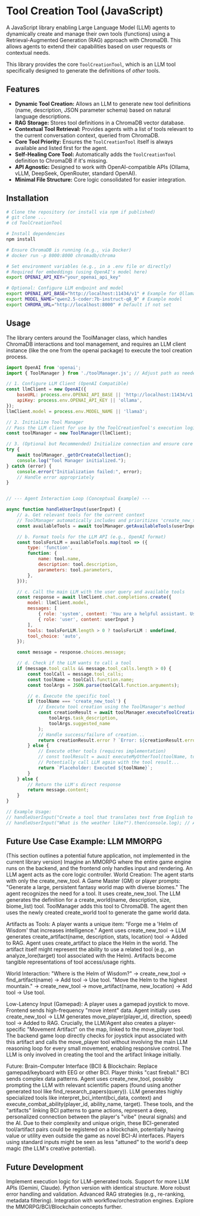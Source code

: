 # Tool Creation Tool (JavaScript)

A JavaScript library enabling Large Language Model (LLM) agents to dynamically create and manage their own tools (functions) using a Retrieval-Augmented Generation (RAG) approach with ChromaDB. This allows agents to extend their capabilities based on user requests or contextual needs.

This library provides the core `ToolCreationTool`, which is an LLM tool specifically designed to generate the definitions of *other* tools.

## Features

*   **Dynamic Tool Creation:** Allows an LLM to generate new tool definitions (name, description, JSON parameter schema) based on natural language descriptions.
*   **RAG Storage:** Stores tool definitions in a ChromaDB vector database.
*   **Contextual Tool Retrieval:** Provides agents with a list of tools relevant to the current conversation context, queried from ChromaDB.
*   **Core Tool Priority:** Ensures the `ToolCreationTool` itself is always available and listed first for the agent.
*   **Self-Healing Core Tool:** Automatically adds the `ToolCreationTool` definition to ChromaDB if it's missing.
*   **API Agnostic:** Designed to work with OpenAI-compatible APIs (Ollama, vLLM, DeepSeek, OpenRouter, standard OpenAI).
*   **Minimal File Structure:** Core logic consolidated for easier integration.

## Installation

```bash
# Clone the repository (or install via npm if published)
# git clone ...
# cd ToolCreationTool

# Install dependencies
npm install

# Ensure ChromaDB is running (e.g., via Docker)
# docker run -p 8000:8000 chromadb/chroma

# Set environment variables (e.g., in a .env file or directly)
# Required for embeddings (using OpenAI's model here)
export OPENAI_API_KEY="your_openai_api_key"

# Optional: Configure LLM endpoint and model
export OPENAI_API_BASE="http://localhost:11434/v1" # Example for Ollama
export MODEL_NAME="qwen2.5-coder:7b-instruct-q8_0" # Example model
export CHROMA_URL="http://localhost:8000" # Default if not set
```

## Usage
The library centers around the ToolManager class, which handles ChromaDB interactions and tool management, and requires an LLM client instance (like the one from the openai package) to execute the tool creation process.

```javascript
import OpenAI from 'openai';
import { ToolManager } from './toolManager.js'; // Adjust path as needed

// 1. Configure LLM Client (OpenAI Compatible)
const llmClient = new OpenAI({
    baseURL: process.env.OPENAI_API_BASE || 'http://localhost:11434/v1',
    apiKey: process.env.OPENAI_API_KEY || 'ollama',
});
llmClient.model = process.env.MODEL_NAME || 'llama3';

// 2. Initialize Tool Manager
// Pass the LLM client for use by the ToolCreationTool's execution logic
const toolManager = new ToolManager(llmClient);

// 3. (Optional but Recommended) Initialize connection and ensure core tool exists
try {
    await toolManager._getOrCreateCollection();
    console.log("Tool Manager initialized.");
} catch (error) {
    console.error("Initialization failed:", error);
    // Handle error appropriately
}


// --- Agent Interaction Loop (Conceptual Example) ---

async function handleUserInput(userInput) {
    // a. Get relevant tools for the current context
    // ToolManager automatically includes and prioritizes 'create_new_tool'
    const availableTools = await toolManager.getAvailableTools(userInput, 5); // Get top 5 + core tool

    // b. Format tools for the LLM API (e.g., OpenAI format)
    const toolsForLLM = availableTools.map(tool => ({
        type: 'function',
        function: {
            name: tool.name,
            description: tool.description,
            parameters: tool.parameters,
        },
    }));

    // c. Call the main LLM with the user query and available tools
    const response = await llmClient.chat.completions.create({
        model: llmClient.model,
        messages: [
            { role: 'system', content: 'You are a helpful assistant. Use tools when needed.' },
            { role: 'user', content: userInput }
        ],
        tools: toolsForLLM.length > 0 ? toolsForLLM : undefined,
        tool_choice: 'auto',
    });

    const message = response.choices.message;

    // d. Check if the LLM wants to call a tool
    if (message.tool_calls && message.tool_calls.length > 0) {
        const toolCall = message.tool_calls;
        const toolName = toolCall.function.name;
        const toolArgs = JSON.parse(toolCall.function.arguments);

        // e. Execute the specific tool
        if (toolName === 'create_new_tool') {
            // Execute tool creation using the ToolManager's method
            const creationResult = await toolManager.executeToolCreation(
                toolArgs.task_description,
                toolArgs.suggested_name
            );
            // Handle success/failure of creation...
            return creationResult.error ? `Error: ${creationResult.error}` : `Tool '${creationResult.name}' created!`;
        } else {
            // Execute other tools (requires implementation)
            // const toolResult = await executeMyOtherTool(toolName, toolArgs);
            // Potentially call LLM again with the tool result...
            return `Placeholder: Executed ${toolName}`;
        }
    } else {
        // Return the LLM's direct response
        return message.content;
    }
}

// Example Usage:
// handleUserInput("Create a tool that translates text from English to French.").then(console.log);
// handleUserInput("What is the weather like?").then(console.log); // Assuming 'get_weather' tool exists
```

## Future Use Case Example: LLM MMORPG
(This section outlines a potential future application, not implemented in the current library version)
Imagine an MMORPG where the entire game engine runs on the backend, and the frontend only handles input and rendering. An LLM agent acts as the core logic controller.
World Creation: The agent starts with only the create_new_tool. A Game Master (GM) or player prompts: "Generate a large, persistent fantasy world map with diverse biomes."
The agent recognizes the need for a tool. It uses create_new_tool.
The LLM generates the definition for a create_world(name, description, size, biome_list) tool.
ToolManager adds this tool to ChromaDB.
The agent then uses the newly created create_world tool to generate the game world data.


Artifacts as Tools: A player wants a unique item: "Forge me a 'Helm of Wisdom' that increases intelligence."
Agent uses create_new_tool -> LLM generates create_artifact(name, description, stats, location) tool -> Added to RAG.
Agent uses create_artifact to place the Helm in the world. The artifact itself might represent the ability to use a related tool (e.g., an analyze_lore(target) tool associated with the Helm). Artifacts become tangible representations of tool access/usage rights.


World Interaction:
"Where is the Helm of Wisdom?" -> create_new_tool -> find_artifact(name) -> Add tool -> Use tool.
"Move the Helm to the highest mountain." -> create_new_tool -> move_artifact(name, new_location) -> Add tool -> Use tool.


Low-Latency Input (Gamepad): A player uses a gamepad joystick to move.
Frontend sends high-frequency "move intent" data.
Agent initially uses create_new_tool -> LLM generates move_player(player_id, direction, speed) tool -> Added to RAG.
Crucially, the LLM/Agent also creates a player-specific "Movement Artifact" on the map, linked to the move_player tool.
The backend game loop directly checks for joystick input associated with this artifact and calls the move_player tool without involving the main LLM reasoning loop for every small movement, enabling responsive control. The LLM is only involved in creating the tool and the artifact linkage initially.


Future: Brain-Computer Interface (BCI) & Blockchain:
Replace gamepad/keyboard with EEG or other BCI. Player thinks "cast fireball."
BCI sends complex data patterns.
Agent uses create_new_tool, possibly prompting the LLM with relevant scientific papers (found using another generated tool like find_research_papers(query)).
LLM generates highly specialized tools like interpret_bci_intent(bci_data, context) and execute_combat_ability(player_id, ability_name, target).
These tools, and the "artifacts" linking BCI patterns to game actions, represent a deep, personalized connection between the player's "vibe" (neural signals) and the AI.
Due to their complexity and unique origin, these BCI-generated tool/artifact pairs could be registered on a blockchain, potentially having value or utility even outside the game as novel BCI-AI interfaces. Players using standard inputs might be seen as less "attuned" to the world's deep magic (the LLM's creative potential).


## Future Development
Implement execution logic for LLM-generated tools.
Support for more LLM APIs (Gemini, Claude).
Python version with identical structure.
More robust error handling and validation.
Advanced RAG strategies (e.g., re-ranking, metadata filtering).
Integration with workflow/orchestration engines.
Explore the MMORPG/BCI/Blockchain concepts further.

